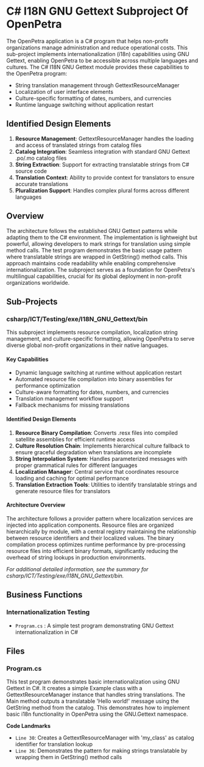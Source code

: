 # C# I18N GNU Gettext Subproject Of OpenPetra

The OpenPetra application is a C# program that helps non-profit organizations manage administration and reduce operational costs. This sub-project implements internationalization (i18n) capabilities using GNU Gettext, enabling OpenPetra to be accessible across multiple languages and cultures. The C# I18N GNU Gettext module provides these capabilities to the OpenPetra program:

- String translation management through GettextResourceManager
- Localization of user interface elements
- Culture-specific formatting of dates, numbers, and currencies
- Runtime language switching without application restart

## Identified Design Elements

1. **Resource Management**: GettextResourceManager handles the loading and access of translated strings from catalog files
2. **Catalog Integration**: Seamless integration with standard GNU Gettext .po/.mo catalog files
3. **String Extraction**: Support for extracting translatable strings from C# source code
4. **Translation Context**: Ability to provide context for translators to ensure accurate translations
5. **Pluralization Support**: Handles complex plural forms across different languages

## Overview

The architecture follows the established GNU Gettext patterns while adapting them to the C# environment. The implementation is lightweight but powerful, allowing developers to mark strings for translation using simple method calls. The test program demonstrates the basic usage pattern where translatable strings are wrapped in GetString() method calls. This approach maintains code readability while enabling comprehensive internationalization. The subproject serves as a foundation for OpenPetra's multilingual capabilities, crucial for its global deployment in non-profit organizations worldwide.

## Sub-Projects

### csharp/ICT/Testing/exe/I18N_GNU_Gettext/bin

This subproject implements resource compilation, localization string management, and culture-specific formatting, allowing OpenPetra to serve diverse global non-profit organizations in their native languages.

#### Key Capabilities

- Dynamic language switching at runtime without application restart
- Automated resource file compilation into binary assemblies for performance optimization
- Culture-aware formatting for dates, numbers, and currencies
- Translation management workflow support
- Fallback mechanisms for missing translations

#### Identified Design Elements

1. **Resource Binary Compilation**: Converts .resx files into compiled satellite assemblies for efficient runtime access
2. **Culture Resolution Chain**: Implements hierarchical culture fallback to ensure graceful degradation when translations are incomplete
3. **String Interpolation System**: Handles parameterized messages with proper grammatical rules for different languages
4. **Localization Manager**: Central service that coordinates resource loading and caching for optimal performance
5. **Translation Extraction Tools**: Utilities to identify translatable strings and generate resource files for translators

#### Architecture Overview

The architecture follows a provider pattern where localization services are injected into application components. Resource files are organized hierarchically by module, with a central registry maintaining the relationship between resource identifiers and their localized values. The binary compilation process optimizes runtime performance by pre-processing resource files into efficient binary formats, significantly reducing the overhead of string lookups in production environments.

  *For additional detailed information, see the summary for csharp/ICT/Testing/exe/I18N_GNU_Gettext/bin.*

## Business Functions

### Internationalization Testing
- `Program.cs` : A simple test program demonstrating GNU Gettext internationalization in C#

## Files
### Program.cs

This test program demonstrates basic internationalization using GNU Gettext in C#. It creates a simple Example class with a GettextResourceManager instance that handles string translations. The Main method outputs a translatable 'Hello world!' message using the GetString method from the catalog. This demonstrates how to implement basic i18n functionality in OpenPetra using the GNU.Gettext namespace.

 **Code Landmarks**
- `Line 30`: Creates a GettextResourceManager with 'my_class' as catalog identifier for translation lookup
- `Line 36`: Demonstrates the pattern for making strings translatable by wrapping them in GetString() method calls

[Generated by the Sage AI expert workbench: 2025-03-30 02:22:57  https://sage-tech.ai/workbench]: #